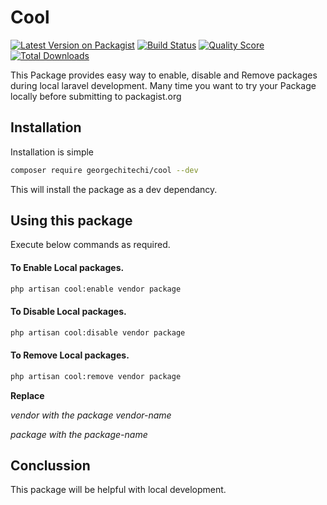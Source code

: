 # Cool

[![Latest Version on Packagist](https://img.shields.io/packagist/v/georgechitechi/cool.svg?style=flat-square)](https://packagist.org/packages/georgechitechi/cool)
[![Build Status](https://img.shields.io/travis/georgechitechi/cool/master.svg?style=flat-square)](https://travis-ci.org/georgechitechi/cool)
[![Quality Score](https://img.shields.io/scrutinizer/g/georgechitechi/cool.svg?style=flat-square)](https://scrutinizer-ci.com/g/georgechitechi/cool)
[![Total Downloads](https://img.shields.io/packagist/dt/georgechitechi/cool.svg?style=flat-square)](https://packagist.org/packages/georgechitechi/cool)

This Package provides easy way to enable, disable and Remove packages during local laravel development.
Many time you want to try your Package locally before submitting to packagist.org 

## Installation

Installation is simple
```bash
composer require georgechitechi/cool --dev
```
This will install the package as a dev dependancy.

## Using this package

Execute below commands as required.

#### To Enable Local packages.
```bash
php artisan cool:enable vendor package
````

#### To Disable Local packages.
```bash
php artisan cool:disable vendor package
````
#### To Remove Local packages.
```bash
php artisan cool:remove vendor package
````
**Replace**

*vendor with the package vendor-name*

*package with the package-name*

## Conclussion
This package will be helpful with local development.
